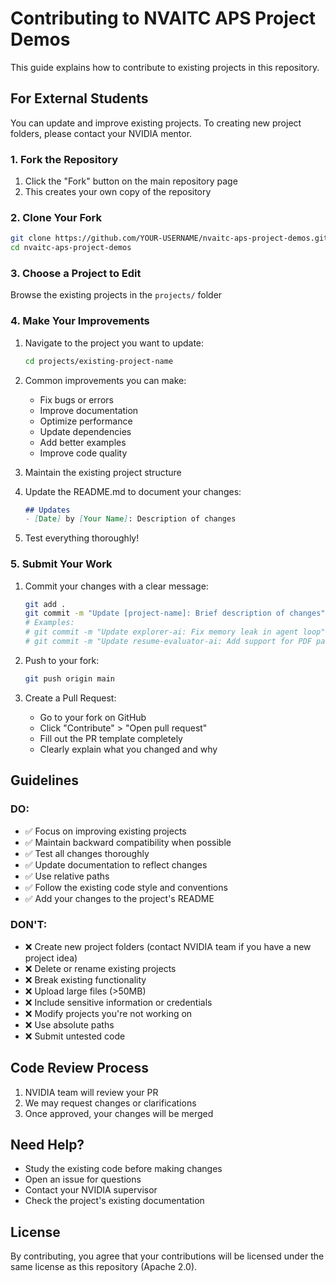 # Contributing to NVAITC APS Project Demos

This guide explains how to contribute to existing projects in this repository.

## For External Students

You can update and improve existing projects. To creating new project folders, please contact your NVIDIA mentor.

### 1. Fork the Repository
1. Click the "Fork" button on the main repository page
2. This creates your own copy of the repository

### 2. Clone Your Fork
```bash
git clone https://github.com/YOUR-USERNAME/nvaitc-aps-project-demos.git
cd nvaitc-aps-project-demos
```

### 3. Choose a Project to Edit
Browse the existing projects in the `projects/` folder

### 4. Make Your Improvements
1. Navigate to the project you want to update:
   ```bash
   cd projects/existing-project-name
   ```

2. Common improvements you can make:
   - Fix bugs or errors
   - Improve documentation
   - Optimize performance
   - Update dependencies
   - Add better examples
   - Improve code quality

3. Maintain the existing project structure

4. Update the README.md to document your changes:
   ```markdown
   ## Updates
   - [Date] by [Your Name]: Description of changes
   ```

5. Test everything thoroughly!

### 5. Submit Your Work
1. Commit your changes with a clear message:
   ```bash
   git add .
   git commit -m "Update [project-name]: Brief description of changes"
   # Examples:
   # git commit -m "Update explorer-ai: Fix memory leak in agent loop"
   # git commit -m "Update resume-evaluator-ai: Add support for PDF parsing"
   ```

2. Push to your fork:
   ```bash
   git push origin main
   ```

3. Create a Pull Request:
   - Go to your fork on GitHub
   - Click "Contribute" > "Open pull request"
   - Fill out the PR template completely
   - Clearly explain what you changed and why

## Guidelines

### DO:
- ✅ Focus on improving existing projects
- ✅ Maintain backward compatibility when possible
- ✅ Test all changes thoroughly
- ✅ Update documentation to reflect changes
- ✅ Use relative paths
- ✅ Follow the existing code style and conventions
- ✅ Add your changes to the project's README

### DON'T:
- ❌ Create new project folders (contact NVIDIA team if you have a new project idea)
- ❌ Delete or rename existing projects
- ❌ Break existing functionality
- ❌ Upload large files (>50MB)
- ❌ Include sensitive information or credentials
- ❌ Modify projects you're not working on
- ❌ Use absolute paths
- ❌ Submit untested code

## Code Review Process
1. NVIDIA team will review your PR
2. We may request changes or clarifications
3. Once approved, your changes will be merged

## Need Help?
- Study the existing code before making changes
- Open an issue for questions
- Contact your NVIDIA supervisor
- Check the project's existing documentation

## License
By contributing, you agree that your contributions will be licensed under the same license as this repository (Apache 2.0). 
